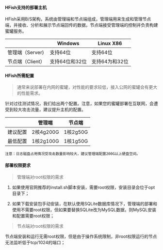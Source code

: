 #### HFish支持的部署主机

HFish采用B/S架构，系统由管理端和节点端组成，管理端用来生成和管理节点端，并接收、分析和展示节点端回传的数据，节点端接受管理端的控制并负责构建蜜罐服务。

|                  | Windows        | Linux X86      |
| ---------------- | -------------- | -------------- |
| 管理端（Server)  | 支持64位       | 支持64位       |
| 节点端（Client） | 支持64位和32位 | 支持64为和32位 |



#### HFish所需配置

> 通常来说部署在内网的蜜罐，对性能的要求较低，接入公网的蜜罐会有更大的性能需求。

针对过往测试情况，我们给出两个配置。注意，如果您的蜜罐部署在互联网，会遭受到较大攻击流量，建议提升主机的配置。

|          | 管理端    | 节点端   |
| -------- | --------- | -------- |
| 建议配置 | 2核4g200G | 1核2g50G |
| 最低配置 | 1核2g100G | 1核1g50G |

`注意：日志磁盘占用情况受攻击数量影响较大，建议管理端配置200G以上硬盘空间。`



#### 部署权限要求

> 管理端对root权限的需求

1. 如果使用官网推荐的install.sh脚本安装，需要root权限，安装目录会位于opt目录下；

2. 如果下载安装包手动安装，在默认使用SQLite数据库情况下，管理端的部署和使用不需要root权限，但如果要替换SQLite改为MySQL数据，则MySQL安装和配置需要root权限；

> 节点端对root权限的需求

节点端安装和运行无需root权限，但是由于操作系统限制，非root权限运行的节点无法监听低于tcp/1024的端口；



